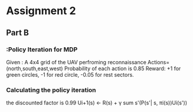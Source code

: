 # Assignment 2
## Part B
###   :Policy Iteration for MDP
Given : A 4x4 grid of the UAV perfroming reconnaissance
Actions=(north,south,east,west)
Probability of each action is 0.85
Reward: +1 for green circles, -1 for red circle, -0.05 for rest sectors.

### Calculating the policy iteration 
the discounted factor is 0.99
Ui+1(s) ← R(s) + γ sum s'(P(s'| s, πi(s))Ui(s'))
